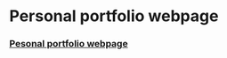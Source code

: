 # Personal portfolio webpage



###  [Pesonal portfolio webpage](https://lanrewaju94.github.io/personal-portfolio-webpage--fCC/)
